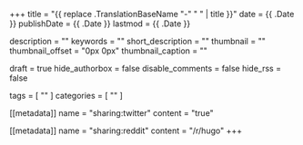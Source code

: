 +++
title = "{{ replace .TranslationBaseName "-" " " | title }}"
date = {{ .Date }}
publishDate = {{ .Date }}
lastmod = {{ .Date }}

description = ""
keywords = ""
short_description = ""
thumbnail = ""
thumbnail_offset = "0px 0px"
thumbnail_caption = ""

draft = true
hide_authorbox = false
disable_comments = false
hide_rss = false

tags = [ "" ]
categories = [ "" ]

[[metadata]]
name = "sharing:twitter"
content = "true"

[[metadata]]
name = "sharing:reddit"
content = "/r/hugo"
+++
